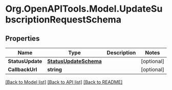 
# Org.OpenAPITools.Model.UpdateSubscriptionRequestSchema

## Properties

Name | Type | Description | Notes
------------ | ------------- | ------------- | -------------
**StatusUpdate** | [**StatusUpdateSchema**](StatusUpdateSchema.md) |  | [optional] 
**CallbackUrl** | **string** |  | [optional] 

[[Back to Model list]](../README.md#documentation-for-models)
[[Back to API list]](../README.md#documentation-for-api-endpoints)
[[Back to README]](../README.md)

